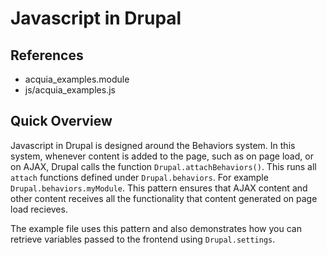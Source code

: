 # Javascript in Drupal

## References
- acquia_examples.module
- js/acquia_examples.js

## Quick Overview
Javascript in Drupal is designed around the Behaviors system. In this system, whenever content is added to the page, such as on page load, or on AJAX, Drupal calls the function `Drupal.attachBehaviors()`. This runs all `attach` functions defined under `Drupal.behaviors`. For example `Drupal.behaviors.myModule`. This pattern ensures that AJAX content and other content receives all the functionality that content generated on page load recieves.

The example file uses this pattern and also demonstrates how you can retrieve variables passed to the frontend using `Drupal.settings`.
